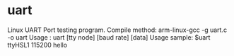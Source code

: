 # uart
Linux UART Port testing program.
Compile method:
arm-linux-gcc -g uart.c -o uart
Usage :
    uart [tty node] [baud rate] [data]
Usage sample:
$uart ttyHSL1 115200 hello

